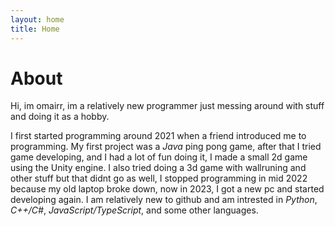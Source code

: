 ```yaml
---
layout: home
title: Home
---
```


# About

Hi, im omairr, im a relatively new programmer just messing around with stuff and doing it as a hobby.

I first started programming around 2021 when a friend introduced me to programming. My first project was a *Java* ping pong game, after that I tried game developing, and I had a lot of fun doing it, I made a small 2d game using the Unity engine. I also tried doing a 3d game with wallruning and other stuff but that didnt go as well, I stopped programming in mid 2022 because my old laptop broke down, now in 2023, I got a new pc and started developing again. I am relatively new to github and am intrested in *Python*, *C++/C#*, *JavaScript/TypeScript*, and some other languages.




